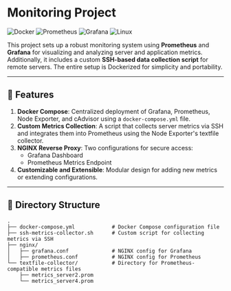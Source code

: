 # Monitoring Project

![Docker](https://img.shields.io/badge/Docker-Compose-blue?style=flat&logo=docker)
![Prometheus](https://img.shields.io/badge/Prometheus-Monitoring-orange?style=flat&logo=prometheus)
![Grafana](https://img.shields.io/badge/Grafana-Dashboard-blue?style=flat&logo=grafana)
![Linux](https://img.shields.io/badge/Linux-Shell_Script-green?style=flat&logo=linux)

This project sets up a robust monitoring system using **Prometheus** and **Grafana** for visualizing and analyzing server and application metrics. Additionally, it includes a custom **SSH-based data collection script** for remote servers. The entire setup is Dockerized for simplicity and portability.

---

## 📜 **Features**
1. **Docker Compose**: Centralized deployment of Grafana, Prometheus, Node Exporter, and cAdvisor using a `docker-compose.yml` file.
2. **Custom Metrics Collection**: A script that collects server metrics via SSH and integrates them into Prometheus using the Node Exporter's textfile collector.
3. **NGINX Reverse Proxy**: Two configurations for secure access:
   - Grafana Dashboard
   - Prometheus Metrics Endpoint
4. **Customizable and Extensible**: Modular design for adding new metrics or extending configurations.

---

## 📂 **Directory Structure**
```plaintext
.
├── docker-compose.yml            # Docker Compose configuration file
├── ssh-metrics-collector.sh      # Custom script for collecting metrics via SSH
├── nginx/
│   ├── grafana.conf              # NGINX config for Grafana
│   ├── prometheus.conf           # NGINX config for Prometheus
└── textfile-collector/           # Directory for Prometheus-compatible metrics files
    ├── metrics_server2.prom
    └── metrics_server4.prom
